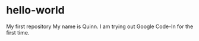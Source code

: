 # hello-world
My first repository
My name is Quinn. I am trying out Google Code-In for the first time. 
